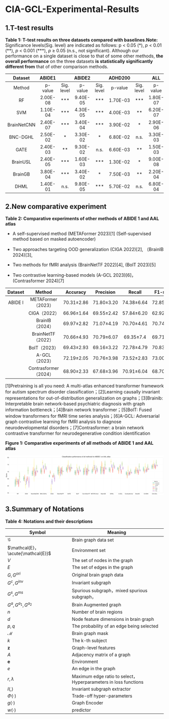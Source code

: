 # CIA-GCL-Experimental-Results
## 1.T-test results

**Table 1: T-test results on three datasets compared with baselines**.**Note:** Significance levels(Sig. level) are indicated as follows: p < 0.05 (\*), *p* < 0.01 (\*\*), *p* < 0.001 (\*\*\*), *p* ≥ 0.05 (n.s., not significant). Although our performance on a single dataset is close to that of some other methods, **the overall performance** on the three datasets **is statistically significantly different from** that of other comparison methods.

|   Dataset   |  ABIDE1  |            |  ABIDE2  |            | ADHD200  |            |   ALL    |            |
| :---------: | :------: | :--------: | :------: | :--------: | :------: | :--------: | :------: | :--------: |
|   Method    | p-value  | Sig. level | p-value  | Sig. level | p-value  | Sig. level | p-value  | Sig. level |
|     RF      | 2.00E-08 |    ***     | 9.40E-05 |    ***     | 1.70E-03 |    ***     | 1.80E-07 |    ***     |
|     SVM     | 1.10E-04 |    ***     | 4.30E-05 |    ***     | 4.00E-03 |     **     | 6.20E-07 |    ***     |
| BrainNetCNN | 2.40E-07 |    ***     | 3.40E-04 |    ***     | 3.90E-02 |     *      | 2.90E-06 |    ***     |
|  BNC-DGHL   | 2.50E-02 |     *      | 3.30E-02 |     *      | 6.80E-02 |    n.s.    | 3.30E-03 |     **     |
|    GATE     | 2.40E-03 |     **     | 9.30E-02 |    n.s.    | 6.60E-03 |     **     | 1.50E-03 |    ***     |
|  BrainUSL   | 2.40E-05 |    ***     | 1.60E-03 |    ***     | 1.30E-02 |     *      | 9.00E-08 |    ***     |
|   BrainGB   | 3.80E-04 |    ***     | 3.40E-02 |     *      | 7.50E-03 |     **     | 2.20E-04 |    ***     |
|    DHML     | 1.40E-01 |    n.s.    | 9.80E-05 |    ***     | 5.70E-02 |    n.s.    | 6.80E-04 |    ***     |


## 2.New comparative experiment

**Table 2: Comparative experiments of other methods of ABIDE 1 and AAL atlas**
- A self-supervised method (METAFormer 2023)[1] (Self-supervised method based on masked autoencoder)

- Two approaches targeting OOD generalization (CIGA 2022)[2], （BrainIB 2024)[3],

- Two methods for fMRI analysis (BrainNetTF 2022)[4], (BolT 2023)[5]

- Two contrastive learning-based models (A-GCL 2023)[6]，(Contrasformer 2024)[7]

| Dataset |        Method         |  Accuracy  | Precision  |   Recall   |  F1-score  |    bAcc    |    AUC     |    Avg     |
| :-----: | :-------------------: | :--------: | :--------: | :--------: | :--------: | :--------: | :--------: | :--------: |
| ABIDE I |  METAFormer（2023）   | 70.31±2.86 | 71.80±3.20 | 74.38±6.64 | 72.85±3.29 | 69.91±2.80 | 72.29±3.54 | 71.18±2.91 |
|         |     CIGA（2022）      | 66.96±1.64 | 69.55±2.42 | 57.84±6.20 | 62.92±3.43 | 66.75±1.69 | 67.53±2.81 | 65.26±4.22 |
|         |    BrainIB（2024）    | 69.97±2.82 | 71.07±4.19 | 70.70±4.61 | 70.74±2.90 | 69.63±3.15 | 73.44±4.35 | 70.92±1.34 |
|         |  BrainNetTF（2022）   | 70.66±4.93 | 70.79±6.07 | 69.35±7.4  | 69.71±5.07 | 70.64±4.37 | 70.68±5.58 | 70.30±0.61 |
|         |     BoIT（2023）      | 69.43±2.93 | 69.16±3.22 | 72.78±4.79 | 70.83±3.00 | 69.34±2.93 | 72.58±2.79 | 70.68±1.64 |
|         |     A-GCL（2023）     | 72.19±2.05 | 70.76±3.98 | 73.52±2.83 | 73.00±3.77 | 70.14±2.80 | 75.46±3.05 | 72.51±1.93 |
|         | Contrasformer（2024） | 68.90±2.33 | 67.68±3.96 | 70.91±6.04 | 68.70±2.74 | 68.86±2.23 | 70.68±2.64 | 69.29±1.24 |

[1]Pretraining is all you need: A multi-atlas enhanced transformer framework for autism spectrum disorder classification；[2]Learning causally invariant representations for out-of-distribution generalization on graphs；[3]Brainib: Interpretable brain network-based psychiatric diagnosis with graph information bottleneck；[4]Brain network transformer；[5]BolT: Fused window transformers for fMRI time series analysis；[6]A-GCL: Adversarial graph contrastive learning for fMRI analysis to diagnose neurodevelopmental disorders；[7]Contrasformer: a brain network contrastive transformer for neurodegenerative condition identification

**Figure 1: Comparative experiments of all methods of ABIDE 1 and AAL atlas**

![image](https://github.com/qinsheng1900/CIA-GCL-Experimental-Results/blob/main/all_baseline.png)

## 3.Summary of Notations
**Table 4: Notations and their descriptions**

| Symbol                             | Meaning                                                      |
| ---------------------------------- | ------------------------------------------------------------ |
| $\mathcal{G}$                      | Brain graph data set                                         |
| $\mathcal{E}，\acute{\mathcal{E}}$ | Environment set                                              |
| $V$                                | The set of nodes in the graph                                |
| $E$                                | The set of edges in the graph                                |
| $G,G^{ori}$                        | Original brain graph data                                    |
| $G^c,G^{inv}$                      | Invariant subgraph                                           |
| $G^s,G^{ms}$                       | Spurious subgraph，mixed spurious subgraph，                 |
| $G^a,G^{a_1},G^{a_2}$              | Brain Augmented graph                                        |
| $n$                                | Number of brain regions                                      |
| $d$                                | Node feature dimensions in brain graph                       |
| $p,q$                              | The probability of an edge being selected                    |
| **$\mathcal{M}$**                  | Brain graph mask                                             |
| $k$                                | The k-th subject                                             |
| $\boldsymbol{z}$                   | Graph-level features                                         |
| $A$                                | Adjacency matrix of a graph                                  |
| $\boldsymbol{e}$                   | Environment                                                  |
| $e$                                | An edge in the graph                                         |
| $r,\lambda$                        | Maximum edge ratio to select，Hyperparameters in loss functions |
| $I(,)$                             | Invariant subgraph extractor                                 |
| $\Phi(\cdot)$                      | Trade-off hyper-parameters                                   |
| $g(\cdot)$                         | Graph Encoder                                                |
| $w(\cdot)$                         | predictor                                                    |
